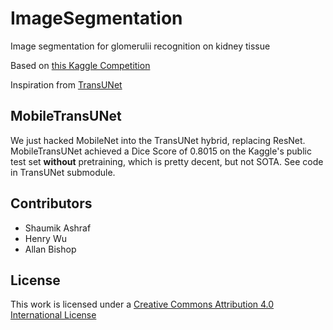 # ImageSegmentation
Image segmentation for glomerulii recognition on kidney tissue

Based on [this Kaggle Competition](https://www.kaggle.com/c/hubmap-kidney-segmentation)

Inspiration from [TransUNet](https://github.com/Beckschen/TransUNet)

## MobileTransUNet
We just hacked MobileNet into the TransUNet hybrid, replacing ResNet. 
MobileTransUNet achieved a Dice Score of 0.8015 on the Kaggle's 
public test set **without** pretraining, which is pretty decent, but 
not SOTA. See code in TransUNet submodule. 

## Contributors
 - Shaumik Ashraf
 - Henry Wu
 - Allan Bishop

## License
This work is licensed under a [Creative Commons Attribution 4.0 International License](https://creativecommons.org/licenses/by/4.0/)
